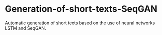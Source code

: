 # Generation-of-short-texts-SeqGAN
Automatic generation of short texts based on the use of neural networks LSTM and SeqGAN.
